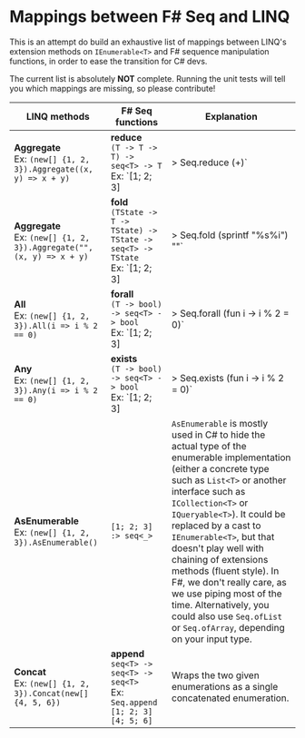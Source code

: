 
# Mappings between F# Seq and LINQ

This is an attempt do build an exhaustive list of mappings between
LINQ's extension methods on `IEnumerable<T>` and F# sequence manipulation
functions, in order to ease the transition for C# devs.

The current list is absolutely **NOT** complete. Running the
unit tests will tell you which mappings are missing, so please
contribute!

|LINQ methods|F# Seq functions|Explanation|
|---|---|---|
|**Aggregate**<br>Ex: `(new[] {1, 2, 3}).Aggregate((x, y) => x + y)`|**reduce**<br>`(T -> T -> T) -> seq<T> -> T`<br>Ex: `[1; 2; 3] |> Seq.reduce (+)`|Aggregates, reduces or folds (as you prefer) a sequence of items to a single value. The output type is the same as the type of the elements of the sequence, and it will fail on an empty sequence.|
|**Aggregate**<br>Ex: `(new[] {1, 2, 3}).Aggregate("", (x, y) => x + y)`|**fold**<br>`(TState -> T -> TState) -> TState -> seq<T> -> TState`<br>Ex: `[1; 2; 3] |> Seq.fold (sprintf "%s%i") ""`|Aggregates, reduces or folds (as you prefer) a sequence of items to a single value. Using fold, you can provide an initial value for the accumulator, and the result will be of the type of the accumulator.|
|**All**<br>Ex: `(new[] {1, 2, 3}).All(i => i % 2 == 0)`|**forall**<br>`(T -> bool) -> seq<T> -> bool`<br>Ex: `[1; 2; 3] |> Seq.forall (fun i -> i % 2 = 0)`|Evaluates whether a given predicate is true for all the elements of the sequence.|
|**Any**<br>Ex: `(new[] {1, 2, 3}).Any(i => i % 2 == 0)`|**exists**<br>`(T -> bool) -> seq<T> -> bool`<br>Ex: `[1; 2; 3] |> Seq.exists (fun i -> i % 2 = 0)`|Evaluates whether there exists an element in the sequence for which the predicate is true.|
|**AsEnumerable**<br>Ex: `(new[] {1, 2, 3}).AsEnumerable()`|`[1; 2; 3] :> seq<_>`|`AsEnumerable` is mostly used in C# to hide the actual type of the enumerable implementation (either a concrete type such as `List<T>` or another interface such as `ICollection<T>` or `IQueryable<T>`). It could be replaced by a cast to `IEnumerable<T>`, but that doesn't play well with chaining of extensions methods (fluent style). In F#, we don't really care, as we use piping most of the time. Alternatively, you could also use `Seq.ofList` or `Seq.ofArray`, depending on your input type.|
|**Concat**<br>Ex: `(new[] {1, 2, 3}).Concat(new[] {4, 5, 6})`|**append**<br>`seq<T> -> seq<T> -> seq<T>`<br>Ex: `Seq.append [1; 2; 3] [4; 5; 6]`|Wraps the two given enumerations as a single concatenated enumeration.|
